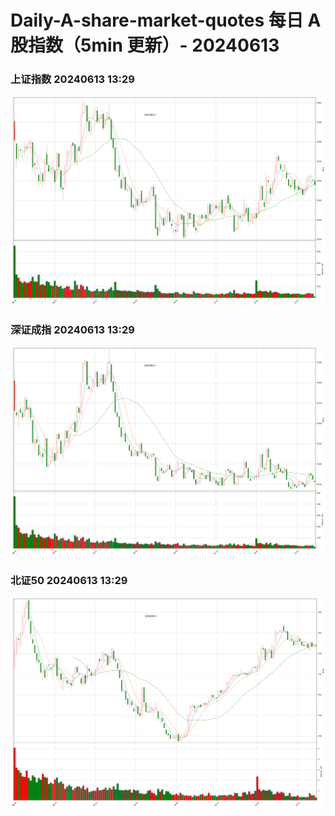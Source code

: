 
# Daily-A-share-market-quotes 每日 A 股指数（5min 更新）- 20240613

### 上证指数 20240613 13:29
![](./fig/2024/6/20240613-sh000001.png)

### 深证成指 20240613 13:29
![](./fig/2024/6/20240613-sz399001.png)

### 北证50 20240613 13:29
![](./fig/2024/6/20240613-bj899050.png)

